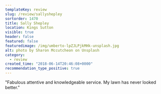 ```yaml
---
templateKey: review
slug: /review/sallyshepley 
sortorder: 1470
title: Sally Shepley 
location: Kings Sutton
visible: true
header: false
featured: false
featuredimage: /img/umberto-lpZJLPjkMHk-unsplash.jpg
alt: photo by Sharon Mccutcheon on Unsplash
category:
  - review
created_time: "2018-06-14T20:46:08+0000"
recommendation_type_positive: true
---
```

"Fabulous attentive and knowledgeable service. My lawn has never looked better."
